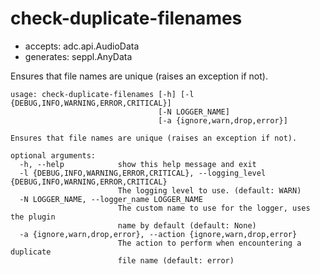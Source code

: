 # check-duplicate-filenames

* accepts: adc.api.AudioData
* generates: seppl.AnyData

Ensures that file names are unique (raises an exception if not).

```
usage: check-duplicate-filenames [-h] [-l {DEBUG,INFO,WARNING,ERROR,CRITICAL}]
                                 [-N LOGGER_NAME]
                                 [-a {ignore,warn,drop,error}]

Ensures that file names are unique (raises an exception if not).

optional arguments:
  -h, --help            show this help message and exit
  -l {DEBUG,INFO,WARNING,ERROR,CRITICAL}, --logging_level {DEBUG,INFO,WARNING,ERROR,CRITICAL}
                        The logging level to use. (default: WARN)
  -N LOGGER_NAME, --logger_name LOGGER_NAME
                        The custom name to use for the logger, uses the plugin
                        name by default (default: None)
  -a {ignore,warn,drop,error}, --action {ignore,warn,drop,error}
                        The action to perform when encountering a duplicate
                        file name (default: error)
```
